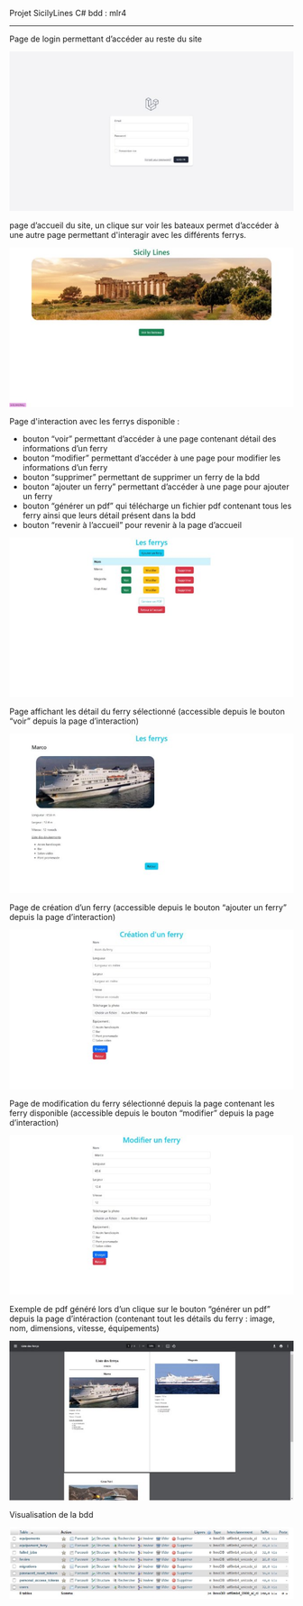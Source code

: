 Projet SicilyLines C#
bdd : mlr4

************************

Page de login permettant d’accéder au reste du site

![](Aspose.Words.8fed5b3f-673a-4464-aae7-145e4d4b954d.001.jpeg)

page d’accueil du site, un clique sur voir les bateaux permet d’accéder à une autre page permettant d'interagir avec les différents ferrys.

![](Aspose.Words.8fed5b3f-673a-4464-aae7-145e4d4b954d.002.jpeg)

Page d'interaction avec les ferrys disponible :

- bouton “voir” permettant d’accéder à une page contenant détail des informations d’un ferry
- bouton “modifier” permettant d’accéder à une page pour modifier les informations d’un ferry
- bouton “supprimer” permettant de supprimer un ferry de la bdd
- bouton “ajouter un ferry” permettant d’accéder à une page pour ajouter un ferry
- bouton “générer un pdf” qui télécharge un fichier pdf contenant tous les ferry ainsi que leurs détail présent dans la bdd
- bouton “revenir à l’accueil” pour revenir à la page d’accueil

![](Aspose.Words.8fed5b3f-673a-4464-aae7-145e4d4b954d.003.jpeg)

Page affichant les détail du ferry sélectionné (accessible depuis le bouton “voir” depuis la page d’interaction)

![](Aspose.Words.8fed5b3f-673a-4464-aae7-145e4d4b954d.004.jpeg)

Page de création d’un ferry (accessible depuis le bouton “ajouter un ferry” depuis la page d’interaction)

![](Aspose.Words.8fed5b3f-673a-4464-aae7-145e4d4b954d.005.jpeg)

Page de modification du ferry sélectionné depuis la page contenant les ferry disponible (accessible depuis le bouton “modifier” depuis la page d’interaction)

![](Aspose.Words.8fed5b3f-673a-4464-aae7-145e4d4b954d.006.jpeg)

Exemple de pdf généré lors d’un clique sur le bouton “générer un pdf” depuis la page d’intéraction (contenant tout les détails du ferry : image, nom, dimensions, vitesse, équipements)

![](Aspose.Words.8fed5b3f-673a-4464-aae7-145e4d4b954d.007.jpeg)

Visualisation de la bdd

![](Aspose.Words.8fed5b3f-673a-4464-aae7-145e4d4b954d.008.jpeg)

